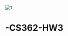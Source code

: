 ![1](https://user-images.githubusercontent.com/67295334/115975948-ef28df80-a51d-11eb-99ac-c39e280cac81.png)
# -CS362-HW3
